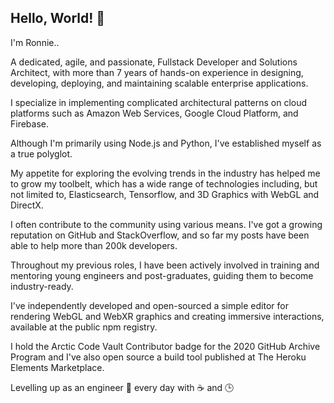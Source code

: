 ## Hello, World! 👋 

I'm Ronnie..

A dedicated, agile, and passionate, Fullstack Developer and Solutions Architect, with more than 7 years of hands-on experience in designing, developing, deploying, and maintaining scalable enterprise applications.

I specialize in implementing complicated architectural patterns on cloud platforms such as Amazon Web Services, Google Cloud Platform, and Firebase.

Although I'm primarily using Node.js and Python, I've established myself as a true polyglot.

My appetite for exploring the evolving trends in the industry has helped me to grow my toolbelt, which has a wide range of technologies including, but not limited to, Elasticsearch, Tensorflow, and 3D Graphics with WebGL and DirectX.

I often contribute to the community using various means. I've got a growing reputation on GitHub and StackOverflow, and so far my posts have been able to help more than 200k developers.

Throughout my previous roles, I have been actively involved in training and mentoring young engineers and post-graduates, guiding them to become industry-ready. 

I've independently developed and open-sourced a simple editor for rendering WebGL and WebXR graphics and creating immersive interactions, available at the public npm registry.

I hold the Arctic Code Vault Contributor badge for the 2020 GitHub Archive Program and I've also open source a build tool published at The Heroku Elements Marketplace. 

Levelling up as an engineer 🚀 every day with ☕ and 🕒
